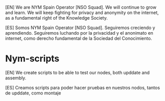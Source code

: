 [EN]
We are NYM Spain Operator [NSO Squad].
We will continue to grow and learn. We will keep fighting for privacy and anonymity on the internet, as a fundamental right of the Knowledge Society.

[ES]
Somos NYM Spain Operator [NSO Squad].
Seguiremos creciendo y aprendiendo. Seguiremos luchando por la privacidad y el anonimato en internet, como derecho fundamental de la Sociedad del Conocimiento.

# Nym-scripts
[EN]
We create scripts to be able to test our nodes, both upddate and assembly.

[ES]
Creamos scripts para poder hacer pruebas en nuestros nodos, tantos de upddate, como montaje

